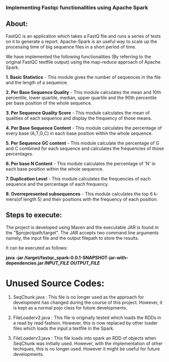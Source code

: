 ### Implementing Fastqc functionalities using Apache Spark

## About:

FastQC is an application which takes a FastQ file and runs a series
of tests on it to generate a report.  Apache-Spark is an useful way to scale up the processing time of big sequence files in a short period of time.

We have implemented the following functionalities (By referring to the original FastQC textfile output) using the map-reduce approach of Apache Spark.

**1. Basic Statistics** - This module gives the number of sequences in the file and the length of a sequence.

**2. Per Base Sequence Quality** - This module calculates the mean and 10th percentile, lower quartile, median, upper quartile and the 90th percentile per base position of the whole sequence.

**3. Per Sequence Quality Score** - This module calculates the mean of qualities of each sequence and display the frequency of those means. 

**4. Per Base Sequence Content** - This module calculates the percentage of every base (A,T,G,C) in each base position within the whole sequence.

**5. Per Sequence GC content** - This module calculate the percentage of G and C combined for each sequence and calculates the frequencies of those percentages.

**6. Per base N Content** - This module calculates the percentage of 'N' in each base position within the whole sequence.

**7. Duplication Level** - This module calculates the frequencies of each sequence and the percentage of each frequency.

**8. Overrepresented subsequences** - This module calculates the top 6 k-mers(of length 5) and their positions with the frequency of each position.

## Steps to execute:

The project is developed using Maven and the executable JAR is found in the "$projectpath/target". The JAR accepts two command line arguments
namely, the input file and the output filepath to store the results. 

It can be executed as follows:

**java -jar /target/fastqc_spark-0.0.1-SNAPSHOT-jar-with-dependencies.jar *INPUT_FILE* *OUTPUT_FILE***


# Unused Source Codes:

1. SeqChunk.java : This file is no longer used as the approach for development has changed during the course of this project. However, it is kept as a normal pojo class for future developments.

2. FileLoaderv2.java : This file is originally tested which loads the RDDs in a read by read fashion. However, this is now replaced by other loader files which loads the input a textfile in the Spark. 

3. FileLoaderv3.java : This file loads into spark an RDD of objects when SeqChunk was initially used. However, with the implementation of other techiques, this is no longer used. However it might be useful for future developments. 

